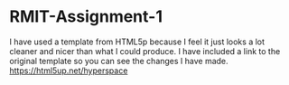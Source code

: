 # RMIT-Assignment-1
I have used a template from HTML5p because I feel it just looks a lot cleaner and nicer than what I could produce. I have included a link to the original template so you can see the changes I have made.
https://html5up.net/hyperspace

